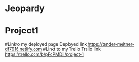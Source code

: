 # Jeopardy
# Project1
#Linkto my deployed page
Deployed link https://tender-meitner-df7916.netlify.com
#Linkt to my Trello
Trello link https://trello.com/b/pFdPMDii/project-1
